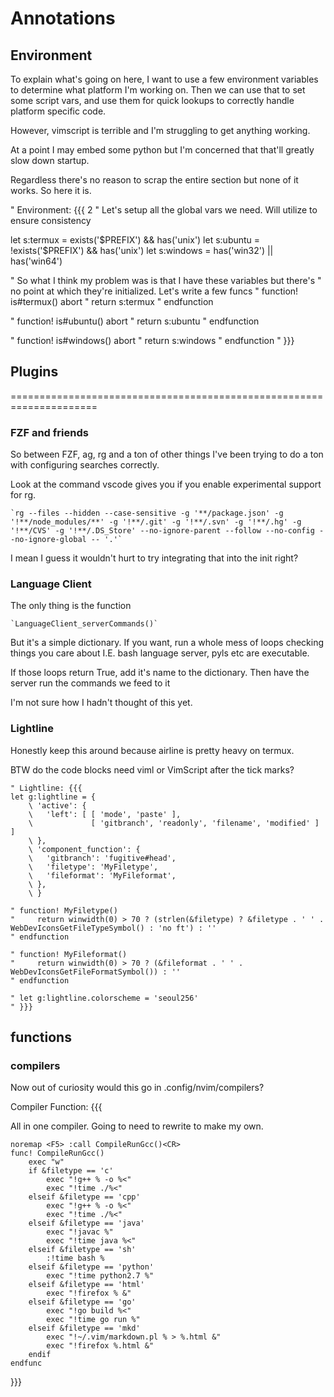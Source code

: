 # Annotations

## Environment

To explain what's going on here, I want to use a few environment variables to
determine what platform I'm working on. Then we can use that to set some script
vars, and use them for quick lookups to correctly handle platform specific code.

However, vimscript is terrible and I'm struggling to get anything working.

At a point I may embed some python but I'm concerned that that'll greatly slow
down startup.

Regardless there's no reason to scrap the entire section but none of it works.
So here it is.


" Environment: {{{ 2
" Let's setup all the global vars we need. Will utilize to ensure consistency

let s:termux = exists('$PREFIX') && has('unix')
let s:ubuntu = !exists('$PREFIX') && has('unix')
let s:windows = has('win32') || has('win64')

" So what I think my problem was is that I have these variables but there's
" no point at which they're initialized. Let's write a few funcs
" function! is#termux() abort
"     return s:termux
" endfunction

" function! is#ubuntu() abort
"     return s:ubuntu
" endfunction

" function! is#windows() abort
"     return s:windows
" endfunction
" }}}

## Plugins
=====================================================================

### FZF and friends

So between FZF, ag, rg and a ton of other things I've been trying to do a ton with configuring searches correctly.

Look at the command vscode gives you if you enable experimental support for rg.

    `rg --files --hidden --case-sensitive -g '**/package.json' -g '!**/node_modules/**' -g '!**/.git' -g '!**/.svn' -g '!**/.hg' -g '!**/CVS' -g '!**/.DS_Store' --no-ignore-parent --follow --no-config --no-ignore-global -- '.'`

I mean I guess it wouldn't hurt to try integrating that into the init right?

### Language Client

The only thing is the function

    `LanguageClient_serverCommands()`

But it's a simple dictionary. If you want, run a whole mess of loops checking
things you care about I.E. bash language server, pyls etc are executable.

If those loops return True, add it's name to the dictionary. Then have the
server run the commands we feed to it

I'm not sure how I hadn't thought of this yet.

### Lightline

Honestly keep this around because airline is pretty heavy on termux.

BTW do the code blocks need viml or VimScript after the tick marks?

```viml
" Lightline: {{{
let g:lightline = {
    \ 'active': {
    \   'left': [ [ 'mode', 'paste' ],
    \             [ 'gitbranch', 'readonly', 'filename', 'modified' ] ]
    \ },
    \ 'component_function': {
    \   'gitbranch': 'fugitive#head',
    \   'filetype': 'MyFiletype',
    \   'fileformat': 'MyFileformat',
    \ },
    \ }

" function! MyFiletype()
"     return winwidth(0) > 70 ? (strlen(&filetype) ? &filetype . ' ' . WebDevIconsGetFileTypeSymbol() : 'no ft') : ''
" endfunction

" function! MyFileformat()
"     return winwidth(0) > 70 ? (&fileformat . ' ' . WebDevIconsGetFileFormatSymbol()) : ''
" endfunction

" let g:lightline.colorscheme = 'seoul256'
" }}}
```

## functions

### compilers

Now out of curiosity would this go in .config/nvim/compilers?

Compiler Function: {{{

All in one compiler. Going to need to rewrite to make my own.

```Viml
noremap <F5> :call CompileRunGcc()<CR>
func! CompileRunGcc()
    exec "w"
    if &filetype == 'c'
        exec "!g++ % -o %<"
        exec "!time ./%<"
    elseif &filetype == 'cpp'
        exec "!g++ % -o %<"
        exec "!time ./%<"
    elseif &filetype == 'java'
        exec "!javac %"
        exec "!time java %<"
    elseif &filetype == 'sh'
        :!time bash %
    elseif &filetype == 'python'
        exec "!time python2.7 %"
    elseif &filetype == 'html'
        exec "!firefox % &"
    elseif &filetype == 'go'
        exec "!go build %<"
        exec "!time go run %"
    elseif &filetype == 'mkd'
        exec "!~/.vim/markdown.pl % > %.html &"
        exec "!firefox %.html &"
    endif
endfunc
```

}}}
